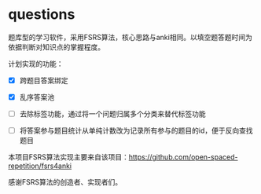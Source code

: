 # questions
题库型的学习软件，采用FSRS算法，核心思路与anki相同。以填空题答题时间为依据判断对知识点的掌握程度。

计划实现的功能：

- [x] 跨题目答案绑定
- [x] 乱序答案池
- [ ] 去除标签功能，通过将一个问题归属多个分类来替代标签功能
- [ ] 将答案参与题目统计从单纯计数改为记录所有参与的题目的id，便于反向查找题目



本项目FSRS算法实现主要来自该项目：https://github.com/open-spaced-repetition/fsrs4anki

感谢FSRS算法的创造者、实现者们。

